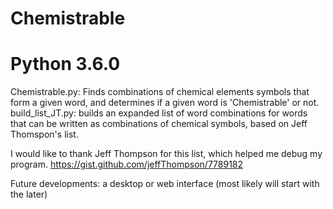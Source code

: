 # Chemistrable
# Python 3.6.0
Chemistrable.py: Finds combinations of chemical elements symbols that form a given word, and determines if a given word is 'Chemistrable' or not.
build_list_JT.py: builds an expanded list of word combinations for words that can be written as combinations of chemical symbols, based on Jeff Thomspon's list.

I would like to thank Jeff Thompson for this list, which helped me debug my program.
https://gist.github.com/jeffThompson/7789182

Future developments: a desktop or web interface (most likely will start with the later)
